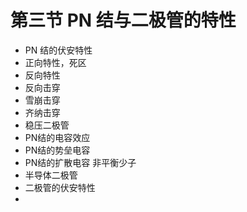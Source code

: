 # 第三节 PN 结与二极管的特性

- PN 结的伏安特性
- 正向特性，死区
- 反向特性
- 反向击穿
- 雪崩击穿
- 齐纳击穿
- 稳压二极管
- PN结的电容效应
- PN结的势垒电容
- PN结的扩散电容 非平衡少子
- 半导体二极管
- 二极管的伏安特性
- 
